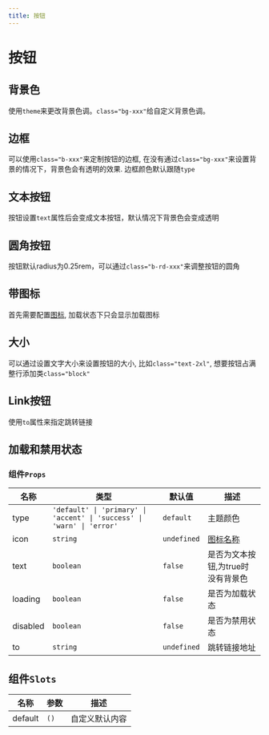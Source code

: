 ```yaml
---
title: 按钮
---
```

# 按钮

## 背景色
使用```theme```来更改背景色调。```class="bg-xxx"```给自定义背景色调。
<demo src="../example/button/basic.vue"/>

## 边框
可以使用```class="b-xxx"```来定制按钮的边框, 在没有通过```class="bg-xxx"```来设置背景的情况下，背景色会有透明的效果.
边框颜色默认跟随```type```
<demo src="../example/button/border.vue"/>

## 文本按钮
按钮设置```text```属性后会变成文本按钮，默认情况下背景色会变成透明
<demo src="../example/button/text.vue" />

## 圆角按钮
按钮默认radius为0.25rem，可以通过```class="b-rd-xxx"```来调整按钮的圆角
<demo src="../example/button/rounded.vue"/>

## 带图标
首先需要配置[图标](/components/icon), 加载状态下只会显示加载图标
<demo src="../example/button/icon.vue" />

## 大小
可以通过设置文字大小来设置按钮的大小, 比如```class="text-2xl"```, 想要按钮占满整行添加类```class="block"```
<demo src="../example/button/size.vue" />

## Link按钮
使用```to```属性来指定跳转链接
<demo src="../example/button/link.vue" />

## 加载和禁用状态
<demo src="../example/button/state.vue" />

### 组件```Props```
| 名称 | 类型 | 默认值 | 描述 |
| --- | --- | --- | --- |
| type | `'default' \| 'primary' \| 'accent' \| 'success' \| 'warn' \| 'error'` | `default` | 主题颜色 |
| icon | `string` | `undefined` | [图标名称](/components/icon) |
| text | `boolean` | `false` | 是否为文本按钮,为true时没有背景色 |
| loading | `boolean` | `false` | 是否为加载状态 |
| disabled | `boolean` | `false` | 是否为禁用状态 |
| to | `string` | `undefined` | 跳转链接地址 |

## 组件```Slots```
| 名称 | 参数 | 描述 |
| --- | --- | --- |
| default | `()` | 自定义默认内容 |